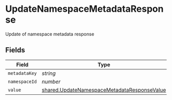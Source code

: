 # UpdateNamespaceMetadataResponse

Update of namespace metadata response


## Fields

| Field                                                                                                      | Type                                                                                                       | Required                                                                                                   | Description                                                                                                |
| ---------------------------------------------------------------------------------------------------------- | ---------------------------------------------------------------------------------------------------------- | ---------------------------------------------------------------------------------------------------------- | ---------------------------------------------------------------------------------------------------------- |
| `metadataKey`                                                                                              | *string*                                                                                                   | :heavy_minus_sign:                                                                                         | N/A                                                                                                        |
| `namespaceId`                                                                                              | *number*                                                                                                   | :heavy_minus_sign:                                                                                         | N/A                                                                                                        |
| `value`                                                                                                    | [shared.UpdateNamespaceMetadataResponseValue](../../models/shared/updatenamespacemetadataresponsevalue.md) | :heavy_minus_sign:                                                                                         | N/A                                                                                                        |